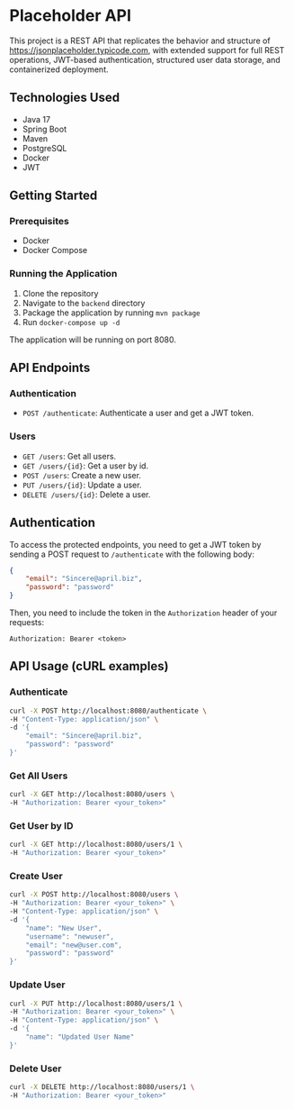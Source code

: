 # Placeholder API

This project is a REST API that replicates the behavior and structure of https://jsonplaceholder.typicode.com, with extended support for full REST operations, JWT-based authentication, structured user data storage, and containerized deployment.

## Technologies Used

- Java 17
- Spring Boot
- Maven
- PostgreSQL
- Docker
- JWT

## Getting Started

### Prerequisites

- Docker
- Docker Compose

### Running the Application

1. Clone the repository
2. Navigate to the `backend` directory
3. Package the application by running `mvn package`
4. Run `docker-compose up -d`

The application will be running on port 8080.

## API Endpoints

### Authentication

- `POST /authenticate`: Authenticate a user and get a JWT token.

### Users

- `GET /users`: Get all users.
- `GET /users/{id}`: Get a user by id.
- `POST /users`: Create a new user.
- `PUT /users/{id}`: Update a user.
- `DELETE /users/{id}`: Delete a user.

## Authentication

To access the protected endpoints, you need to get a JWT token by sending a POST request to `/authenticate` with the following body:

```json
{
    "email": "Sincere@april.biz",
    "password": "password"
}
```

Then, you need to include the token in the `Authorization` header of your requests:

```
Authorization: Bearer <token>
```

## API Usage (cURL examples)

### Authenticate

```bash
curl -X POST http://localhost:8080/authenticate \
-H "Content-Type: application/json" \
-d '{
    "email": "Sincere@april.biz",
    "password": "password"
}'
```

### Get All Users

```bash
curl -X GET http://localhost:8080/users \
-H "Authorization: Bearer <your_token>"
```

### Get User by ID

```bash
curl -X GET http://localhost:8080/users/1 \
-H "Authorization: Bearer <your_token>"
```

### Create User

```bash
curl -X POST http://localhost:8080/users \
-H "Authorization: Bearer <your_token>" \
-H "Content-Type: application/json" \
-d '{
    "name": "New User",
    "username": "newuser",
    "email": "new@user.com",
    "password": "password"
}'
```

### Update User

```bash
curl -X PUT http://localhost:8080/users/1 \
-H "Authorization: Bearer <your_token>" \
-H "Content-Type: application/json" \
-d '{
    "name": "Updated User Name"
}'
```

### Delete User

```bash
curl -X DELETE http://localhost:8080/users/1 \
-H "Authorization: Bearer <your_token>"
``` 
